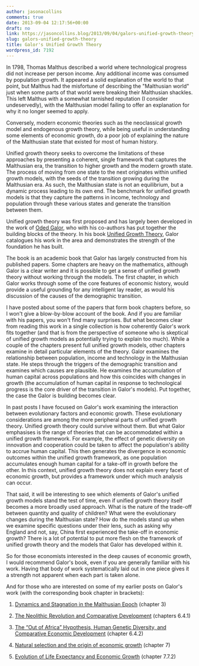 ```yaml
---
author: jasonacollins
comments: true
date: 2013-09-04 12:17:56+00:00
draft: no
link: https://jasoncollins.blog/2013/09/04/galors-unified-growth-theory/
slug: galors-unified-growth-theory
title: Galor's Unified Growth Theory
wordpress_id: 7192
---
```


In 1798, Thomas Malthus described a world where technological progress did not increase per person income. Any additional income was consumed by population growth. It appeared a solid explanation of the world to that point, but Malthus had the misfortune of describing the "Malthusian world" just when some parts of that world were breaking their Malthusian shackles. This left Malthus with a somewhat tarnished reputation (I consider undeservedly), with the Malthusian model failing to offer an explanation for why it no longer seemed to apply.

Conversely, modern economic theories such as the neoclassical growth model and endogenous growth theory, while being useful in understanding some elements of economic growth, do a poor job of explaining the nature of the Malthusian state that existed for most of human history.

Unified growth theory seeks to overcome the limitations of these approaches by presenting a coherent, single framework that captures the Malthusian era, the transition to higher growth and the modern growth state. The process of moving from one state to the next originates within unified growth models, with the seeds of the transition growing during the Malthusian era. As such, the Malthusian state is not an equilibrium, but a dynamic process leading to its own end. The benchmark for unified growth models is that they capture the patterns in income, technology and population through these various states and generate the transition between them.

Unified growth theory was first proposed and has largely been developed in the work of [Oded Galor](http://www.econ.brown.edu/fac/Oded_Galor/), who with his co-authors has put together the building blocks of the theory. In his book [Unified Growth Theory](http://www.amazon.com/gp/product/B004UGKKH8/ref=as_li_ss_tl?ie=UTF8&camp=1789&creative=390957&creativeASIN=B004UGKKH8&linkCode=as2&tag=evolvieconom-20), Galor catalogues his work in the area and demonstrates the strength of the foundation he has built.

The book is an academic book that Galor has largely constructed from his published papers. Some chapters are heavy on the mathematics, although Galor is a clear writer and it is possible to get a sense of unified growth theory without working through the models. The first chapter, in which Galor works through some of the core features of economic history, would provide a useful grounding for any intelligent lay reader, as would his discussion of the causes of the demographic transition.

I have posted about some of the papers that form book chapters before, so I won't give a blow-by-blow account of the book. And if you are familiar with his papers, you won't find many surprises. But what becomes clear from reading this work in a single collection is how coherently Galor's work fits together (and that is from the perspective of someone who is skeptical of unified growth models as potentially trying to explain too much). While a couple of the chapters present full unified growth models, other chapters examine in detail particular elements of the theory. Galor examines the relationship between population, income and technology in the Malthusian state. He steps through the triggers of the demographic transition and examines which causes are plausible. He examines the accumulation of human capital across populations and how this coincides with changes in growth (the accumulation of human capital in response to technological progress is the core driver of the transition in Galor's models). Put together, the case the Galor is building becomes clear.

In past posts I have focused on Galor's work examining the interaction between evolutionary factors and economic growth. These evolutionary considerations are among the more peripheral parts of unified growth theory. Unified growth theory could survive without them. But what Galor emphasises is the range of theories that can be accommodated within a unified growth framework. For example, the effect of genetic diversity on innovation and cooperation could be taken to affect the population's ability to accrue human capital. This then generates the divergence in economic outcomes within the unified growth framework, as one population accumulates enough human capital for a take-off in growth before the other. In this context, unified growth theory does not explain every facet of economic growth, but provides a framework under which much analysis can occur.

That said, it will be interesting to see which elements of Galor's unified growth models stand the test of time, even if unified growth theory itself becomes a more broadly used approach. What is the nature of the trade-off between quantity and quality of children? What were the evolutionary changes during the Malthusian state? How do the models stand up when we examine specific questions under their lens, such as asking why England and not, say, China first experienced the take-off in economic growth? There is a lot of potential to put more flesh on the framework of unified growth theory and the models that Galor has developed within it.

So for those economists interested in the deep causes of economic growth, I would recommend Galor's book, even if you are generally familiar with his work. Having that body of work systematically laid out in one piece gives it a strength not apparent when each part is taken alone.

And for those who are interested on some of my earlier posts on Galor's work (with the corresponding book chapter in brackets):




    
  1. [Dynamics and Stagnation in the Malthusian Epoch](https://jasoncollins.blog/2013/03/using-the-malthusian-model-to-measure-technology/) (chapter 3)

    
  2. [The Neolithic Revolution and Comparative Development](https://jasoncollins.blog/life-expectancy-and-the-dawn-of-agriculture/) (chapters 6.4.1)

    
  3. [The “Out of Africa” Hypothesis, Human Genetic Diversity, and Comparative Economic Development](https://jasoncollins.blog/2013/02/the-out-of-africa-hypothesis-human-genetic-diversity-and-comparative-economic-development/) (chapter 6.4.2)

    
  4. [Natural selection and the origin of economic growth](https://jasoncollins.blog/2013/07/economic-growth-and-evolution-parental-preference-for-quality-and-quantity-of-offspring/) (chapter 7)

    
  5. [Evolution of Life Expectancy and Economic Growth](https://jasoncollins.blog/2013/10/21/life-expectancy-and-the-dawn-of-agriculture/) (chapter 7.7.2)


